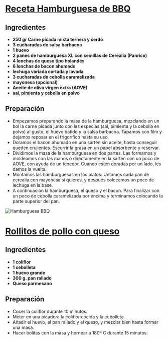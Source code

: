 # [Receta Hamburguesa de BBQ](https://canalcocina.es/receta/hamburguesa-bbq-con-bacon-y-cebolla-caramelizada)
## Ingredientes
* **250 gr Carne picada mixta ternera y cerdo**
* **3 cucharadas de salsa barbacoa**
* **1 huevo**
* **2 panes de hamburguesa XL con semillas de Cerealia (Panrico)**
* **4 lonchas de queso tipo holandés**
* **6 lonchas de bacon ahumado**
* **lechuga variada cortada y lavada**
* **3 cucharadas de cebolla caramelizada**
* **mayonesa (opcional)**
* **Aceite de oliva virgen extra (AOVE)**
* **sal, pimienta y cebolla en polvo**

## Preparación
* Empezamos preparando la masa de la hamburguesa, mezclando en un bol la carne picada junto con las especias (sal, pimienta y la cebolla en polvo) al gusto, el huevo batido y la salsa barbacoa. Tapamos con film y dejamos reposar en el frigorífico hasta su uso.
* Doramos el bacon ahumado en una sartén sin aceite, hasta conseguir queden crujientes. Escurrir la grasa en un papel absorbente y reservar.
* Dividimos la masa de la hamburguesa en dos partes. Las formamos y moldeamos con las manos o directamente en la sartén con un poco de AOVE, con ayuda de un tenedor. Cuando estén doradas por un lado, les damos la vuelta.
* Montamos las hamburguesas en los platos: Untamos cada pan de cerealia con mayonesa si quieres, y después colocamos un poco de lechuga en la base.
* A continuación la hamburguesa, el queso y el bacon. Para finalizar con un poco de cebolla caramelizada por encima y terminamos colocando la parte superior del pan.

![Hamburguesa BBQ](https://canalcocina.es/medias/publicuploads/2016/08/07/159766/54088503657a78d7ddb83c2.02624190.jpg)
    
# [Rollitos de pollo con queso](https://genial.guru/creacion-recetas/10-recetas-faciles-para-realizar-con-5-ingredientes-o-menos-764010/)
## Ingredientes
* **1 coliflor**
* **1 cebolleta**
* **1 huevo grande**
* **300 g. pan rallado**
* **Queso parmesano**  
## Preparación
* Cocer la coliflor durante 10 minutos.
* Meter en una picadora la coliflor cocida y la cebolleta.
* Añadir el huevo, el pan rallado y el queso, y mezclar bien hasta formar una masa.
* Hacer bolitas con la masa y hornear a 180º C durante 15 minutos.
